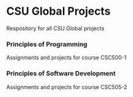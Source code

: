 # CSU Global Projects
Respository for all CSU Global projects

### Principles of Programming
Assignments and projects for course CSC500-1

### Principles of Software Development
Assignments and projects for course CSC505-2
